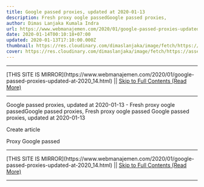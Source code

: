 ```yaml
---
title: Google passed proxies, updated at 2020-01-13
description: Fresh proxy oogle passedGoogle passed proxies,
author: Dimas Lanjaka Kumala Indra
url: https://www.webmanajemen.com/2020/01/google-passed-proxies-updated-at-2020_14.html
date: 2020-01-14T00:10:18+07:00
updated: 2020-01-13T17:10:00.000Z
thumbnail: https://res.cloudinary.com/dimaslanjaka/image/fetch/https://assets.materialup.com/uploads/82eae29e-33b7-4ff7-be10-df432402b2b6/preview
cover: https://res.cloudinary.com/dimaslanjaka/image/fetch/https://assets.materialup.com/uploads/82eae29e-33b7-4ff7-be10-df432402b2b6/preview
---
```


<hr/> [THIS SITE IS MIRROR](https://www.webmanajemen.com/2020/01/google-passed-proxies-updated-at-2020_14.html) || <a href="https://www.webmanajemen.com/2020/01/google-passed-proxies-updated-at-2020_14.html" rel="follow" class="button" id="read-more">Skip to Full Contents (Read More)</a> <hr/> Google passed proxies, updated at 2020-01-13 - Fresh proxy oogle passedGoogle passed proxies, Fresh proxy oogle passed
Google passed proxies, updated at 2020-01-13
               
Create article 
               

                 
                   
Proxy
                     Google passed
   <hr/> [THIS SITE IS MIRROR](https://www.webmanajemen.com/2020/01/google-passed-proxies-updated-at-2020_14.html) || <a href="https://www.webmanajemen.com/2020/01/google-passed-proxies-updated-at-2020_14.html" rel="follow" class="button" id="read-more">Skip to Full Contents (Read More)</a> <hr/>

<script>
    if (location.host.includes('dimaslanjaka12')) {
      location.replace('https://www.webmanajemen.com/2020/01/google-passed-proxies-updated-at-2020_14.html');
    }
  </script>